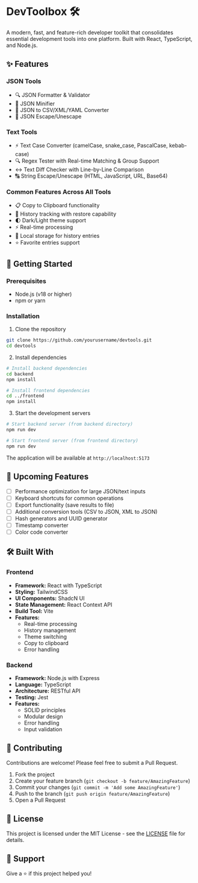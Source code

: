 # DevToolbox 🛠️

A modern, fast, and feature-rich developer toolkit that consolidates essential development tools into one platform. Built with React, TypeScript, and Node.js.

## ✨ Features

### JSON Tools
- 🔍 JSON Formatter & Validator
- 📝 JSON Minifier
- 🔄 JSON to CSV/XML/YAML Converter
- 🎯 JSON Escape/Unescape

### Text Tools
- ⚡ Text Case Converter (camelCase, snake_case, PascalCase, kebab-case)
- 🔍 Regex Tester with Real-time Matching & Group Support
- ↔️ Text Diff Checker with Line-by-Line Comparison
- 🔠 String Escape/Unescape (HTML, JavaScript, URL, Base64)

### Common Features Across All Tools
- 📋 Copy to Clipboard functionality
- 📝 History tracking with restore capability
- 🌓 Dark/Light theme support
- ⚡ Real-time processing
- 💾 Local storage for history entries
- ⭐ Favorite entries support

## 🚀 Getting Started

### Prerequisites
- Node.js (v18 or higher)
- npm or yarn

### Installation

1. Clone the repository
```bash
git clone https://github.com/yourusername/devtools.git
cd devtools
```

2. Install dependencies
```bash
# Install backend dependencies
cd backend
npm install

# Install frontend dependencies
cd ../frontend
npm install
```

3. Start the development servers
```bash
# Start backend server (from backend directory)
npm run dev

# Start frontend server (from frontend directory)
npm run dev
```

The application will be available at `http://localhost:5173`

## 🔄 Upcoming Features

- [ ] Performance optimization for large JSON/text inputs
- [ ] Keyboard shortcuts for common operations
- [ ] Export functionality (save results to file)
- [ ] Additional conversion tools (CSV to JSON, XML to JSON)
- [ ] Hash generators and UUID generator
- [ ] Timestamp converter
- [ ] Color code converter

## 🛠️ Built With

### Frontend
- **Framework:** React with TypeScript
- **Styling:** TailwindCSS
- **UI Components:** ShadcN UI
- **State Management:** React Context API
- **Build Tool:** Vite
- **Features:**
  - Real-time processing
  - History management
  - Theme switching
  - Copy to clipboard
  - Error handling

### Backend
- **Framework:** Node.js with Express
- **Language:** TypeScript
- **Architecture:** RESTful API
- **Testing:** Jest
- **Features:**
  - SOLID principles
  - Modular design
  - Error handling
  - Input validation

## 📝 Contributing

Contributions are welcome! Please feel free to submit a Pull Request.

1. Fork the project
2. Create your feature branch (`git checkout -b feature/AmazingFeature`)
3. Commit your changes (`git commit -m 'Add some AmazingFeature'`)
4. Push to the branch (`git push origin feature/AmazingFeature`)
5. Open a Pull Request

## 📜 License

This project is licensed under the MIT License - see the [LICENSE](LICENSE) file for details.

## 🤝 Support

Give a ⭐️ if this project helped you! 